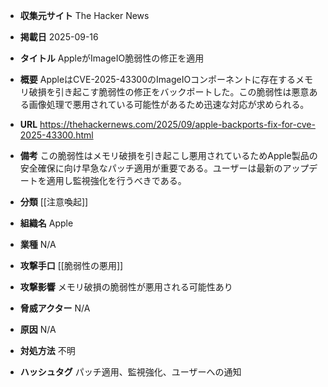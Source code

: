 - **収集元サイト**
The Hacker News

- **掲載日**
2025-09-16

- **タイトル**
AppleがImageIO脆弱性の修正を適用

- **概要**
AppleはCVE-2025-43300のImageIOコンポーネントに存在するメモリ破損を引き起こす脆弱性の修正をバックポートした。この脆弱性は悪意ある画像処理で悪用されている可能性があるため迅速な対応が求められる。

- **URL**
https://thehackernews.com/2025/09/apple-backports-fix-for-cve-2025-43300.html

- **備考**
この脆弱性はメモリ破損を引き起こし悪用されているためApple製品の安全確保に向け早急なパッチ適用が重要である。ユーザーは最新のアップデートを適用し監視強化を行うべきである。

- **分類**
[[注意喚起]]

- **組織名**
Apple

- **業種**
N/A

- **攻撃手口**
[[脆弱性の悪用]]

- **攻撃影響**
メモリ破損の脆弱性が悪用される可能性あり

- **脅威アクター**
N/A

- **原因**
N/A

- **対処方法**
不明

- **ハッシュタグ**
パッチ適用、監視強化、ユーザーへの通知
